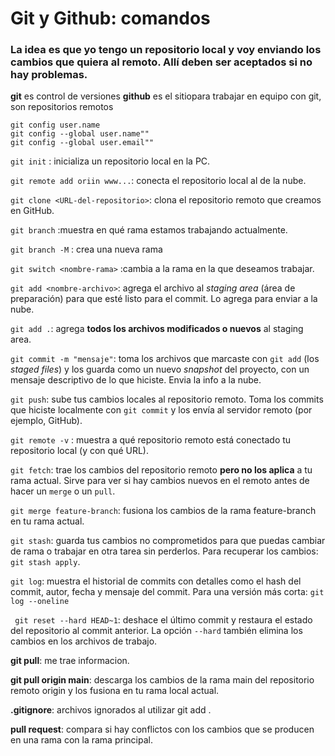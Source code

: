 # Git y Github: comandos

### La idea es que yo tengo un repositorio local y voy enviando los cambios que quiera al remoto. Allí deben ser aceptados si no hay problemas.

**git** es control de versiones
**github** es el sitiopara trabajar en equipo con git, son repositorios remotos

``` Configuraciones
git config user.name
git config --global user.name""
git config --global user.email""
```
`git init` : inicializa un repositorio local en la PC.

`git remote add oriin www...`: conecta el repositorio local al de la nube.

`git clone <URL-del-repositorio>`: clona el repositorio remoto que creamos en GitHub.

`git branch` :muestra en qué rama estamos trabajando actualmente.

`git branch -M` : crea una nueva rama

`git switch <nombre-rama>` :cambia a la rama en la que deseamos trabajar.

`git add <nombre-archivo>`: agrega el archivo al *staging area* (área de preparación) para que esté listo para el commit. Lo agrega para enviar a la nube.

`git add .`: agrega **todos los archivos modificados o nuevos** al staging area.

`git commit -m "mensaje"`: toma los archivos que marcaste con `git add` (los *staged files*) y los guarda como un nuevo *snapshot* del proyecto, con un mensaje descriptivo de lo que hiciste. Envia la info a la nube.

`git push`: sube tus cambios locales al repositorio remoto. Toma los commits que hiciste localmente con `git commit` y los envía al servidor remoto (por ejemplo, GitHub).

`git remote -v` : muestra a qué repositorio remoto está conectado tu repositorio local (y con qué URL).

`git fetch`: trae los cambios del repositorio remoto **pero no los aplica** a tu rama actual. Sirve para ver si hay cambios nuevos en el remoto antes de hacer un `merge` o un `pull`.

`git merge feature-branch`: fusiona los cambios de la rama feature-branch en tu rama actual.

`git stash`: guarda tus cambios no comprometidos para que puedas cambiar de rama o trabajar en otra tarea sin perderlos. Para recuperar los cambios: `git stash apply`.

`git log`: muestra el historial de commits con detalles como el hash del commit, autor, fecha y mensaje del commit. Para una versión más corta: `git log --oneline`

` git reset --hard HEAD~1`: deshace el último commit y restaura el estado del repositorio al commit anterior. La opción `--hard` también elimina los cambios en los archivos de trabajo.

**git pull**: me trae informacion. 

**git pull origin main**: descarga los cambios de la rama main del repositorio remoto origin y los fusiona en tu rama local actual.

**.gitignore**: archivos ignorados al utilizar git add .

**pull request**: compara si hay conflictos con los cambios que se producen en una rama con la rama principal. 
